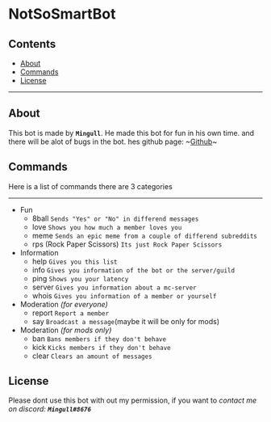 # NotSoSmartBot

## Contents

- [About](#about)
- [Commands](#commands)
- [License](#license)

---

## About

This bot is made by **`Mingull`**.
He made this bot for fun in his own time.
and there will be alot of bugs in the bot.
hes github page: ~[Github](https://mingull.github.io)~

## Commands

Here is a list of commands
there are 3 categories
***

- Fun
  - 8ball `Sends "Yes" or "No" in differend messages`
  - love `Shows you how much a member loves you`
  - meme `Sends an epic meme from a couple of differend subreddits`
  - rps (Rock Paper Scissors) `Its just Rock Paper Scissors`
- Information
  - help `Gives you this list`
  - info `Gives you information of the bot or the server/guild`
  - ping `Shows you your latency`
  - server `Gives you information about a mc-server`
  - whois `Gives you information of a member or yourself`
- Moderation _(for everyone)_
  - report `Report a member`
  - say `Broadcast a message`(maybe it will be only for mods)
- Moderation _(for mods only)_
  - ban `Bans members if they don't behave`
  - kick `Kicks members if they don't behave`
  - clear `Clears an amount of messages`

## License

Please dont use this bot with out my permission,
if you want to _contact me on discord: **`Mingull#8676`**_
